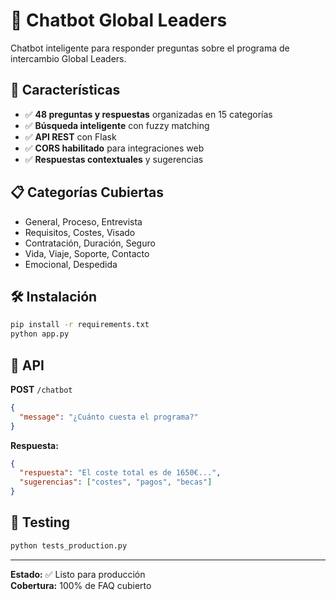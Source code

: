 # 🤖 Chatbot Global Leaders

Chatbot inteligente para responder preguntas sobre el programa de intercambio Global Leaders.

## 🚀 Características

- ✅ **48 preguntas y respuestas** organizadas en 15 categorías
- ✅ **Búsqueda inteligente** con fuzzy matching
- ✅ **API REST** con Flask
- ✅ **CORS habilitado** para integraciones web
- ✅ **Respuestas contextuales** y sugerencias

## 📋 Categorías Cubiertas

- General, Proceso, Entrevista
- Requisitos, Costes, Visado
- Contratación, Duración, Seguro
- Vida, Viaje, Soporte, Contacto
- Emocional, Despedida

## 🛠️ Instalación

```bash
pip install -r requirements.txt
python app.py
```

## 📡 API

**POST** `/chatbot`
```json
{
  "message": "¿Cuánto cuesta el programa?"
}
```

**Respuesta:**
```json
{
  "respuesta": "El coste total es de 1650€...",
  "sugerencias": ["costes", "pagos", "becas"]
}
```

## 🧪 Testing

```bash
python tests_production.py
```

---

**Estado:** ✅ Listo para producción  
**Cobertura:** 100% de FAQ cubierto
